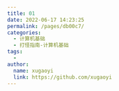```yaml
---
title: 01
date: 2022-06-17 14:23:25
permalink: /pages/db00c7/
categories:
  - 计算机基础
  - 打怪指南-计算机基础
tags:
  - 
author: 
  name: xugaoyi
  link: https://github.com/xugaoyi
---
```

